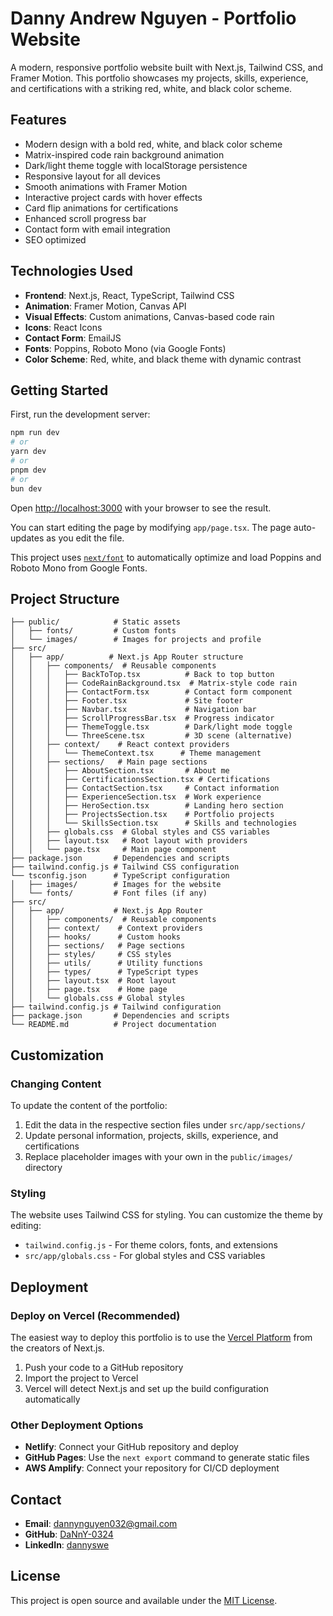 # Danny Andrew Nguyen - Portfolio Website

A modern, responsive portfolio website built with Next.js, Tailwind CSS, and Framer Motion. This portfolio showcases my projects, skills, experience, and certifications with a striking red, white, and black color scheme.

## Features

- Modern design with a bold red, white, and black color scheme
- Matrix-inspired code rain background animation
- Dark/light theme toggle with localStorage persistence
- Responsive layout for all devices
- Smooth animations with Framer Motion
- Interactive project cards with hover effects
- Card flip animations for certifications
- Enhanced scroll progress bar
- Contact form with email integration
- SEO optimized

## Technologies Used

- **Frontend**: Next.js, React, TypeScript, Tailwind CSS
- **Animation**: Framer Motion, Canvas API
- **Visual Effects**: Custom animations, Canvas-based code rain
- **Icons**: React Icons
- **Contact Form**: EmailJS
- **Fonts**: Poppins, Roboto Mono (via Google Fonts)
- **Color Scheme**: Red, white, and black theme with dynamic contrast

## Getting Started

First, run the development server:

```bash
npm run dev
# or
yarn dev
# or
pnpm dev
# or
bun dev
```

Open [http://localhost:3000](http://localhost:3000) with your browser to see the result.

You can start editing the page by modifying `app/page.tsx`. The page auto-updates as you edit the file.

This project uses [`next/font`](https://nextjs.org/docs/app/building-your-application/optimizing/fonts) to automatically optimize and load Poppins and Roboto Mono from Google Fonts.

## Project Structure

```
├── public/            # Static assets
│   ├── fonts/         # Custom fonts
│   └── images/        # Images for projects and profile
├── src/
│   ├── app/          # Next.js App Router structure
│   │   ├── components/  # Reusable components
│   │   │   ├── BackToTop.tsx          # Back to top button
│   │   │   ├── CodeRainBackground.tsx  # Matrix-style code rain
│   │   │   ├── ContactForm.tsx        # Contact form component
│   │   │   ├── Footer.tsx             # Site footer
│   │   │   ├── Navbar.tsx             # Navigation bar
│   │   │   ├── ScrollProgressBar.tsx  # Progress indicator
│   │   │   ├── ThemeToggle.tsx        # Dark/light mode toggle
│   │   │   └── ThreeScene.tsx         # 3D scene (alternative)
│   │   ├── context/    # React context providers
│   │   │   └── ThemeContext.tsx      # Theme management
│   │   ├── sections/   # Main page sections
│   │   │   ├── AboutSection.tsx       # About me
│   │   │   ├── CertificationsSection.tsx # Certifications
│   │   │   ├── ContactSection.tsx     # Contact information
│   │   │   ├── ExperienceSection.tsx  # Work experience
│   │   │   ├── HeroSection.tsx        # Landing hero section
│   │   │   ├── ProjectsSection.tsx    # Portfolio projects
│   │   │   └── SkillsSection.tsx      # Skills and technologies
│   │   ├── globals.css  # Global styles and CSS variables
│   │   ├── layout.tsx   # Root layout with providers
│   │   └── page.tsx     # Main page component
├── package.json       # Dependencies and scripts
├── tailwind.config.js # Tailwind CSS configuration
└── tsconfig.json      # TypeScript configuration
│   ├── images/        # Images for the website
│   └── fonts/         # Font files (if any)
├── src/
│   ├── app/           # Next.js App Router
│   │   ├── components/  # Reusable components
│   │   ├── context/    # Context providers
│   │   ├── hooks/      # Custom hooks
│   │   ├── sections/   # Page sections
│   │   ├── styles/     # CSS styles
│   │   ├── utils/      # Utility functions
│   │   ├── types/      # TypeScript types
│   │   ├── layout.tsx  # Root layout
│   │   ├── page.tsx    # Home page
│   │   └── globals.css # Global styles
├── tailwind.config.js # Tailwind configuration
├── package.json       # Dependencies and scripts
└── README.md          # Project documentation
```

## Customization

### Changing Content

To update the content of the portfolio:

1. Edit the data in the respective section files under `src/app/sections/`
2. Update personal information, projects, skills, experience, and certifications
3. Replace placeholder images with your own in the `public/images/` directory

### Styling

The website uses Tailwind CSS for styling. You can customize the theme by editing:

- `tailwind.config.js` - For theme colors, fonts, and extensions
- `src/app/globals.css` - For global styles and CSS variables

## Deployment

### Deploy on Vercel (Recommended)

The easiest way to deploy this portfolio is to use the [Vercel Platform](https://vercel.com/new) from the creators of Next.js.

1. Push your code to a GitHub repository
2. Import the project to Vercel
3. Vercel will detect Next.js and set up the build configuration automatically

### Other Deployment Options

- **Netlify**: Connect your GitHub repository and deploy
- **GitHub Pages**: Use the `next export` command to generate static files
- **AWS Amplify**: Connect your repository for CI/CD deployment

## Contact

- **Email**: dannynguyen032@gmail.com
- **GitHub**: [DaNnY-0324](https://github.com/DaNnY-0324)
- **LinkedIn**: [dannyswe](https://www.linkedin.com/in/dannyswe/)

## License

This project is open source and available under the [MIT License](LICENSE).
